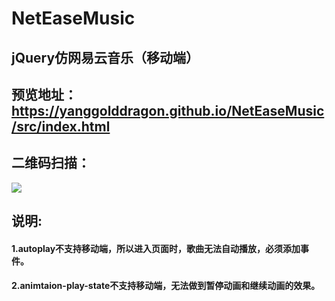 # NetEaseMusic
## jQuery仿网易云音乐（移动端）
## 预览地址：https://yanggolddragon.github.io/NetEaseMusic/src/index.html
## 二维码扫描：
![](./images/二维码.png)
## 说明:
#### 1.autoplay不支持移动端，所以进入页面时，歌曲无法自动播放，必须添加事件。
#### 2.animtaion-play-state不支持移动端，无法做到暂停动画和继续动画的效果。
